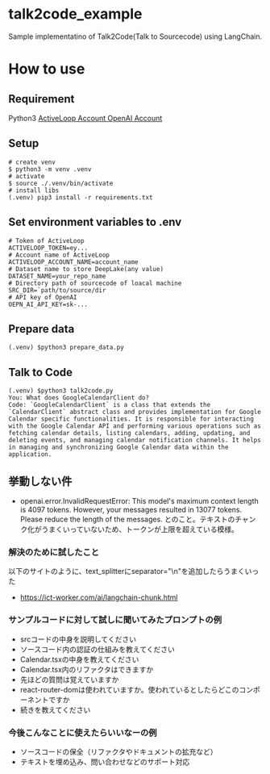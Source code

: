 # talk2code_example

Sample implementatino of Talk2Code(Talk to Sourcecode) using LangChain.

# How to use

## Requirement

Python3
[ActiveLoop Account
](https://github.com/kazuooooo/talk2code_example)
[OpenAI Account](https://openai.com/)

## Setup

```
# create venv
$ python3 -m venv .venv
# activate
$ source ./.venv/bin/activate
# install libs
(.venv) pip3 install -r requirements.txt
```

## Set environment variables to .env

```
# Token of ActiveLoop
ACTIVELOOP_TOKEN=ey...
# Account name of ActiveLoop
ACTIVELOOP_ACCOUNT_NAME=account_name
# Dataset name to store DeepLake(any value)
DATASET_NAME=your_repo_name
# Directory path of sourcecode of loacal machine
SRC_DIR=`path/to/source/dir
# API key of OpenAI
OEPN_AI_API_KEY=sk-...
```

## Prepare data

```
(.venv) $python3 prepare_data.py
```

## Talk to Code

```
(.venv) $python3 talk2code.py
You: What does GoogleCalendarClient do?
Code: `GoogleCalendarClient` is a class that extends the `CalendarClient` abstract class and provides implementation for Google Calendar specific functionalities. It is responsible for interacting with the Google Calendar API and performing various operations such as fetching calendar details, listing calendars, adding, updating, and deleting events, and managing calendar notification channels. It helps in managing and synchronizing Google Calendar data within the application.
```

## 挙動しない件
- openai.error.InvalidRequestError: This model's maximum context length is 4097 tokens. However, your messages resulted in 13077 tokens. Please reduce the length of the messages.
とのこと。テキストのチャンク化がうまくいっていないため、トークンが上限を超えている模様。

### 解決のために試したこと
以下のサイトのように、text_splitterにseparator="\n"を追加したらうまくいった
- https://ict-worker.com/ai/langchain-chunk.html
### サンプルコードに対して試しに聞いてみたプロンプトの例
- srcコードの中身を説明してください
- ソースコード内の認証の仕組みを教えてください
- Calendar.tsxの中身を教えてください
- Calendar.tsx内のリファクタはできますか
- 先ほどの質問は覚えていますか
- react-router-domは使われていますか。使われているとしたらどこのコンポーネントですか
- 続きを教えてください

### 今後こんなことに使えたらいいなーの例
- ソースコードの保全（リファクタやドキュメントの拡充など）
- テキストを埋め込み、問い合わせなどのサポート対応
